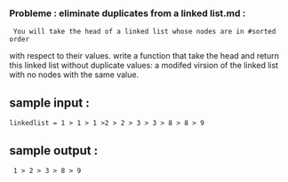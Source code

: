 ### Probleme : eliminate duplicates from a linked list.md : 

     You will take the head of a linked list whose nodes are in #sorted order
with respect to their values. write a function that take the head and return this 
linked list without duplicate values: a modifed virsion of the linked list with no 
nodes  with the same value.

## sample input :
`
linkedlist = 1 > 1 > 1 >2 > 2 > 3 > 3 > 8 > 8 > 9 `

## sample output :
`
1 > 2 > 3 > 8 > 9`
